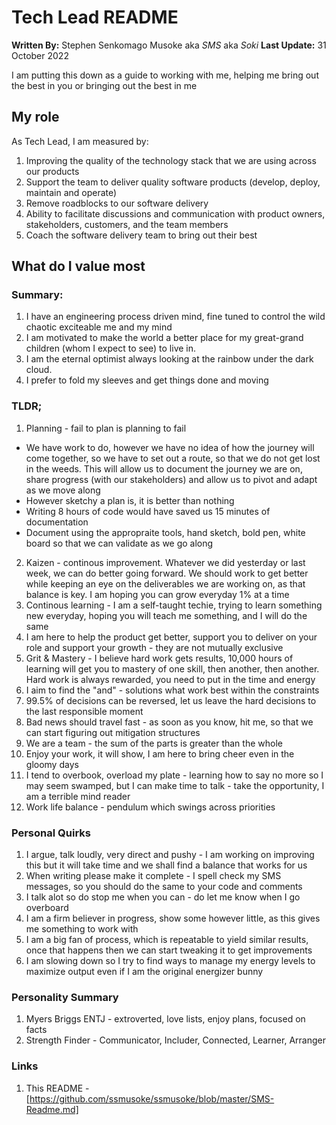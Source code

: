 # Tech Lead README
**Written By:** Stephen Senkomago Musoke aka *SMS* aka *Soki*
**Last Update:** 31 October 2022

I am putting this down as a guide to working with me, helping me bring out the best in you or bringing out the best in me

## My role 

As Tech Lead, I am measured by:
1. Improving the quality of the technology stack that we are using across our products
2. Support the team to deliver quality software products (develop, deploy, maintain and operate)
3. Remove roadblocks to our software delivery 
4. Ability to facilitate discussions and communication with product owners, stakeholders, customers, and the team members 
5. Coach the software delivery team to bring out their best 

## What do I value most 

### Summary:

1. I have an engineering process driven mind, fine tuned to control the wild chaotic exciteable me and my mind 
2. I am motivated to make the world a better place for my great-grand children (whom I expect to see) to live in. 
3. I am the eternal optimist always looking at the rainbow under the dark cloud. 
4. I prefer to fold my sleeves and get things done and moving 

### TLDR; 

1. Planning - fail to plan is planning to fail
  * We have work to do, however we have no idea of how the journey will come together, so we have to set out a route, so that we do not get lost in the weeds. This will allow us to document the journey we are on, share progress (with our stakeholders) and allow us to pivot and adapt as we move along 
  * However sketchy a plan is, it is better than nothing
  * Writing 8 hours of code would have saved us 15 minutes of documentation 
  * Document using the appropraite tools, hand sketch, bold pen, white board so that we can validate as we go along 
2. Kaizen - continous improvement. Whatever we did yesterday or last week, we can do better going forward. We should work to get better while keeping an eye on the deliverables we are working on, as that balance is key. I am hoping you can grow everyday 1% at a time 
3. Continous learning - I am a self-taught techie, trying to learn something new everyday, hoping you will teach me something, and I will do the same
4. I am here to help the product get better, support you to deliver on your role and support your growth - they are not mutually exclusive 
5. Grit & Mastery - I believe hard work gets results, 10,000 hours of learning will get you to mastery of one skill, then another, then another. Hard work is always rewarded, you need to put in the time and energy
6. I aim to find the "and" - solutions what work best within the constraints 
7. 99.5% of decisions can be reversed, let us leave the hard decisions to the last responsible moment
8. Bad news should travel fast - as soon as you know, hit me, so that we can start figuring out mitigation structures
9. We are a team - the sum of the parts is greater than the whole 
10. Enjoy your work, it will show, I am here to bring cheer even in the gloomy days 
11. I tend to overbook, overload my plate - learning how to say no more so I may seem swamped, but I can make time to talk - take the opportunity, I am a terrible mind reader 
12. Work life balance - pendulum which swings across priorities 

### Personal Quirks
1. I argue, talk loudly, very direct and pushy - I am working on improving this but it will take time and we shall find a balance that works for us
2. When writing please make it complete - I spell check my SMS messages, so you should do the same to your code and comments 
3. I talk alot so do stop me when you can - do let me know when I go overboard
4. I am a firm believer in progress, show some however little, as this gives me something to work with
5. I am a big fan of process, which is repeatable to yield similar results, once that happens then we can start tweaking it to get improvements 
6. I am slowing down so I try to find ways to manage my energy levels to maximize output even if I am the original energizer bunny 

### Personality Summary

1. Myers Briggs ENTJ - extroverted, love lists, enjoy plans, focused on facts 
2. Strength Finder - Communicator, Includer, Connected, Learner, Arranger

### Links 
1. This README - [https://github.com/ssmusoke/ssmusoke/blob/master/SMS-Readme.md]
